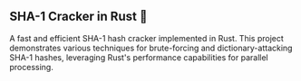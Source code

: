 ## SHA-1 Cracker in Rust 🦀
A fast and efficient SHA-1 hash cracker implemented in Rust. This project demonstrates various techniques for brute-forcing and dictionary-attacking SHA-1 hashes, leveraging Rust's performance capabilities for parallel processing.
